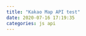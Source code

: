 ```yaml
---
title: "Kakao Map API test"
date: 2020-07-16 17:19:35
categories: js api
---
```


<div id="map" style="width:500px;height:400px;"></div>
<script type="text/javascript" src="//dapi.kakao.com/v2/maps/sdk.js?appkey=5bf4bd144dadbaeece33e4747d7a3549"></script>
<script>
  var container = document.getElementById('map');
  var options = {
    center: new kakao.maps.LatLng(35.158525, 126.848378),
    level: 3
  };

  var map = new kakao.maps.Map(container, options);
  
  var positions = [
    {
      content: '<center>시청역</center>'
      latlang: new kakao.maps.LatLang(35.158525, 126.848378)
    }
  ];
  
  for (var i = 0 ; i < positions.length ; i++) {
    var marker = new kakao.maps.Marker({
      map: map,
      position: positions[i].latlng
    }});
    var infowindow = new kakao.maps.InfoWindow({
      content: positions[i].content
    });
    kakao.maps.event.addListener(marker, 'mouseover', makeOverListener(map, marker, infowindow));
    kakao.maps.event.addListener(marker, 'mouseout', makeOutListener(infowindow));
  }
  
function makeOverListener(map, marker, infowindow) {
    return function() {
        infowindow.open(map, marker);
    };
}

function makeOutListener(infowindow) {
    return function() {
        infowindow.close();
    };
}
</script>
